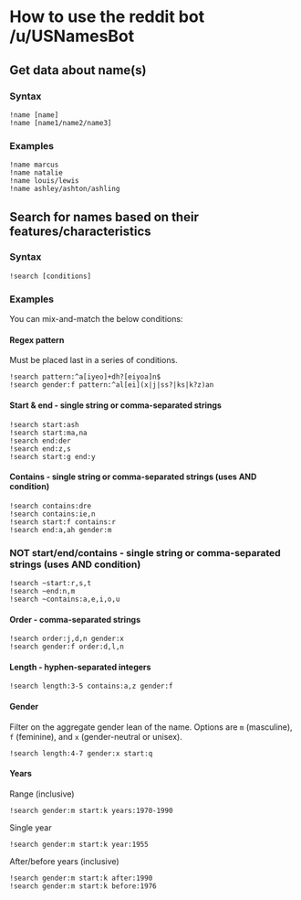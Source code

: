 # How to use the reddit bot /u/USNamesBot

## Get data about name(s)

### Syntax

    !name [name]
    !name [name1/name2/name3]

### Examples

    !name marcus
    !name natalie
    !name louis/lewis
    !name ashley/ashton/ashling

## Search for names based on their features/characteristics

### Syntax

    !search [conditions]

### Examples

You can mix-and-match the below conditions:

#### Regex pattern

Must be placed last in a series of conditions.

    !search pattern:^a[iyeo]+dh?[eiyoa]n$
    !search gender:f pattern:^al[ei](x|j|ss?|ks|k?z)an

#### Start & end - single string or comma-separated strings

    !search start:ash
    !search start:ma,na
    !search end:der
    !search end:z,s
    !search start:g end:y

#### Contains - single string or comma-separated strings (uses AND condition)

    !search contains:dre
    !search contains:ie,n
    !search start:f contains:r
    !search end:a,ah gender:m

### NOT start/end/contains - single string or comma-separated strings (uses AND condition)

    !search ~start:r,s,t
    !search ~end:n,m
    !search ~contains:a,e,i,o,u

#### Order - comma-separated strings

    !search order:j,d,n gender:x
    !search gender:f order:d,l,n

#### Length - hyphen-separated integers

    !search length:3-5 contains:a,z gender:f

#### Gender

Filter on the aggregate gender lean of the name. Options are `m` (masculine), `f` (feminine), and `x` (gender-neutral or unisex).

    !search length:4-7 gender:x start:q

#### Years

Range (inclusive)

    !search gender:m start:k years:1970-1990

Single year

    !search gender:m start:k year:1955

After/before years (inclusive)

    !search gender:m start:k after:1990
    !search gender:m start:k before:1976
